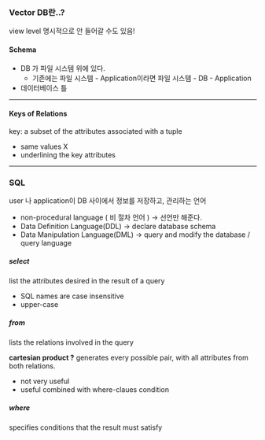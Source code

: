 ### Vector DB란..?


view level
명시적으로 안 들어갈 수도 있음!

#### Schema
- DB 가 파일 시스템 위에 있다.
	- 기존에는 파일 시스템 - Application이라면  파일 시스템 - DB - Application 
- 데이터베이스 틀

---
#### Keys of Relations
key: a subset of the attributes associated with a tuple
- same values X
- underlining the key attributes

---
### SQL
user 나 application이 DB 사이에서 정보를 저장하고, 관리하는 언어
- non-procedural language ( 비 절차 언어 ) -> 선언만 해준다.
- Data Definition Language(DDL) -> declare database schema
- Data Manipulation Language(DML) -> query and modify the database / query language

##### select
list the attributes desired in the result of a query
- SQL names are case insensitive
- upper-case 

##### from
lists the relations involved in the query

**cartesian product ?** 
generates every possible pair, with all attributes from both relations.
- not very useful
- useful combined with where-claues condition
##### where
specifies conditions that the result must satisfy


